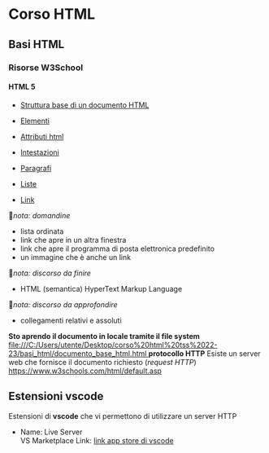 

# Corso HTML 

## Basi HTML

### Risorse W3School

#### HTML 5

- [Struttura base di un documento HTML](https://www.w3schools.com/html/default.asp)

- [Elementi](https://www.w3schools.com/html/html_elements.asp)
- [Attributi html](https://www.w3schools.com/html/html_attributes.asp)
- [Intestazioni](https://www.w3schools.com/html/html_headings.asp)
- [Paragrafi](https://www.w3schools.com/html/html_paragraphs.asp)
- [Liste](https://www.w3schools.com/html/html_lists.asp) 
- [Link](https://www.w3schools.com/html/html_links.asp) 


🧧*nota: domandine*
- lista ordinata
- link che apre in un altra finestra
- link che apre il programma di posta elettronica predefinito
- un immagine  che è anche un link


🧧*nota: discorso da finire*
- HTML (semantica) HyperText Markup Language

🧧*nota: discorso da approfondire*
- collegamenti relativi e assoluti

**Sto aprendo il documento in locale tramite il file system**
[file:///C:/Users/utente/Desktop/corso%20html%20tss%2022-23/basi_html/documento_base_html.html
](file:///C:/Users/utente/Desktop/corso%20html%20tss%2022-23/basi_html/documento_base_html.html)
**protocollo HTTP**
Esiste un server web che fornisce il documento richiesto (*request HTTP*)
https://www.w3schools.com/html/default.asp

## Estensioni vscode
Estensioni di **vscode** che vi permettono di utilizzare un server HTTP


- Name: Live Server<br>
  VS Marketplace Link: [link app store di vscode](https://marketplace.visualstudio.com/items?itemName=ritwickdey.LiveServer)